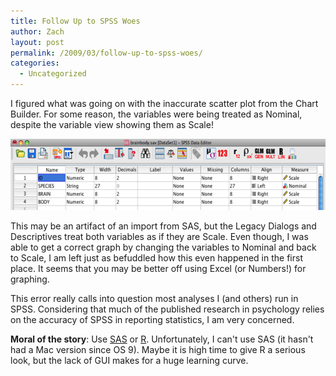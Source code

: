 ```yaml
---
title: Follow Up to SPSS Woes
author: Zach
layout: post
permalink: /2009/03/follow-up-to-spss-woes/
categories:
  - Uncategorized
---
```

I figured what was going on with the inaccurate scatter plot from the Chart Builder. For some reason, the variables were being treated as Nominal, despite the variable view showing them as Scale!

<img class="alignnone size-full wp-image-147" title="variables" src="/images/posts/2009/03/variables2.png" alt="variables" width="600" height="114" />

This may be an artifact of an import from SAS, but the Legacy Dialogs and Descriptives treat both variables as if they are Scale. Even though, I was able to get a correct graph by changing the variables to Nominal and back to Scale, I am left just as befuddled how this even happened in the first place. It seems that you may be better off using Excel (or Numbers!) for graphing.

This error really calls into question most analyses I (and others) run in SPSS. Considering that much of the published research in psychology relies on the accuracy of SPSS in reporting statistics, I am very concerned.

**Moral of the story**: Use [SAS][1] or [R][2]. Unfortunately, I can't use SAS (it hasn't had a Mac version since OS 9). Maybe it is high time to give R a serious look, but the lack of GUI makes for a huge learning curve.

 [1]: http://www.sas.com/
 [2]: http://www.r-project.org/